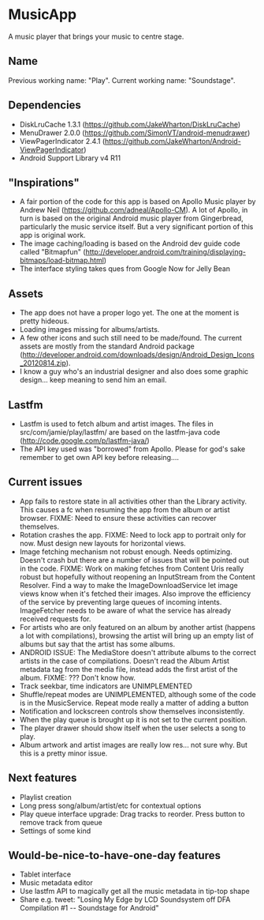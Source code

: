 MusicApp
========

A music player that brings your music to centre stage.

Name
----
Previous working name: "Play". Current working name: "Soundstage".

Dependencies
------------
* DiskLruCache 1.3.1 (https://github.com/JakeWharton/DiskLruCache)
* MenuDrawer 2.0.0 (https://github.com/SimonVT/android-menudrawer)
* ViewPagerIndicator 2.4.1 (https://github.com/JakeWharton/Android-ViewPagerIndicator)
* Android Support Library v4 R11

"Inspirations"
--------------
* A fair portion of the code for this app is based on Apollo Music player by Andrew Neil (https://github.com/adneal/Apollo-CM). A lot of Apollo, in turn is based on the original Android music player from Gingerbread, particularly the music service itself. But a very significant portion of this app is original work.
* The image caching/loading is based on the Android dev guide code called "Bitmapfun" (http://developer.android.com/training/displaying-bitmaps/load-bitmap.html)
* The interface styling takes ques from Google Now for Jelly Bean

Assets
------
* The app does not have a proper logo yet. The one at the moment is pretty hideous.
* Loading images missing for albums/artists.
* A few other icons and such still need to be made/found. The current assets are mostly from the standard Android package (http://developer.android.com/downloads/design/Android_Design_Icons_20120814.zip).
* I know a guy who's an industrial designer and also does some graphic design... keep meaning to send him an email.

Lastfm
------
* Lastfm is used to fetch album and artist images. The files in src/com/jamie/play/lastfm/ are based on the lastfm-java code (http://code.google.com/p/lastfm-java/)
* The API key used was "borrowed" from Apollo. Please for god's sake remember to get own API key before releasing....

Current issues
--------------
* App fails to restore state in all activities other than the Library activity. This causes a fc when resuming the app from the album or artist browser. FIXME: Need to ensure these activities can recover themselves.
* Rotation crashes the app. FIXME: Need to lock app to portrait only for now. Must design new layouts for horizontal views.
* Image fetching mechanism not robust enough. Needs optimizing. Doesn't crash but there are a number of issues that will be pointed out in the code. FIXME: Work on making fetches from Content Uris really robust but hopefully without reopening an InputStream from the Content Resolver. Find a way to make the ImageDownloadService let image views know when it's fetched their images. Also improve the efficiency of the service by preventing large queues of incoming intents. ImageFetcher needs to be aware of what the service has already received requests for.
* For artists who are only featured on an album by another artist (happens a lot with compilations), browsing the artist will bring up an empty list of albums but say that the artist has some albums.
* ANDROID ISSUE: The MediaStore doesn't attribute albums to the correct artists in the case of compilations. Doesn't read the Album Artist metadata tag from the media file, instead adds the first artist of the album. FIXME: ??? Don't know how.
* Track seekbar, time indicators are UNIMPLEMENTED
* Shuffle/repeat modes are UNIMPLEMENTED, although some of the code is in the MusicService. Repeat mode really a matter of adding a button
* Notification and lockscreen controls show themselves inconsistently.
* When the play queue is brought up it is not set to the current position.
* The player drawer should show itself when the user selects a song to play.
* Album artwork and artist images are really low res... not sure why. But this is a pretty minor issue.

Next features
-------------
* Playlist creation
* Long press song/album/artist/etc for contextual options
* Play queue interface upgrade: Drag tracks to reorder. Press button to remove track from queue
* Settings of some kind

Would-be-nice-to-have-one-day features
--------------------------------------
* Tablet interface
* Music metadata editor
* Use lastfm API to magically get all the music metadata in tip-top shape
* Share e.g. tweet: "Losing My Edge by LCD Soundsystem off DFA Compilation #1 -- Soundstage for Android"
